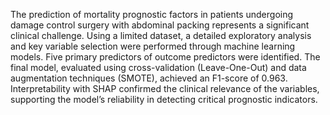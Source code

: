 The prediction of mortality prognostic factors in patients undergoing damage control surgery with abdominal packing represents a significant clinical challenge. Using a limited dataset, a detailed exploratory analysis and key variable selection were performed through machine learning models. Five primary predictors of outcome predictors were identified. The final model, evaluated using cross-validation (Leave-One-Out) and data augmentation techniques (SMOTE), achieved an F1-score of 0.963. Interpretability with SHAP confirmed the clinical relevance of the variables, supporting the model’s reliability in detecting critical prognostic indicators.
